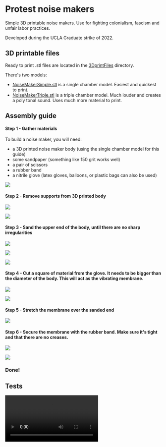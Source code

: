 # Protest noise makers

Simple 3D printable noise makers. Use for fighting colonialism, fascism and unfair labor practices. 

Developed during the UCLA Graduate strike of 2022.

## 3D printable files

Ready to print .stl files are located in the [3DprintFiles](3DprintFiles) directory. 

There's two models: 
- [NoiseMakerSimple.stl](3DprintFiles/NoiseMakerSimple.stl) is a single chamber model. Easiest and quickest to print. 
- [NoiseMakerTriple.stl](3DprintFiles/NoiseMakerTriple.stl) is a triple chamber model. Much louder and creates a poly tonal sound. Uses much more material to print. 


## Assembly guide

#### Step 1 - Gather materials
To build a noise maker, you will need:
- a 3D printed noise maker body (using the single chamber model for this guide)
- some sandpaper (something like 150 grit works well)
- a pair of scissors
- a rubber band
- a nitrile glove (latex gloves, balloons, or plastic bags can also be used) 

![](/guidePhotos/NOISE_-01.jpg)

#### Step 2 - Remove supports from 3D printed body
 
![](/guidePhotos/NOISE_-02.jpg)

![](/guidePhotos/NOISE_-03.jpg)

#### Step 3 - Sand the upper end of the body, until there are no sharp irregularities

![](/guidePhotos/NOISE_-04.jpg)

![](/guidePhotos/NOISE_-05.jpg)

![](/guidePhotos/NOISE_-06.jpg)

#### Step 4 -  Cut a square of material from the glove. It needs to be bigger than the diameter of the body. This will act as the vibrating membrane.

![](/guidePhotos/NOISE_-07.jpg)

![](/guidePhotos/NOISE_-08.jpg)

#### Step 5 - Stretch the membrane over the sanded end

![](/guidePhotos/NOISE_-09.jpg)

#### Step 6 - Secure the membrane with the rubber band. Make sure it's tight and that there are no creases.

![](/guidePhotos/NOISE_-10.jpg)

![](/guidePhotos/NOISE_-11.jpg)

### Done!

## Tests

![](https://github.com/auzal/noise_makers/blob/main/videos/Test_single.mp4)



